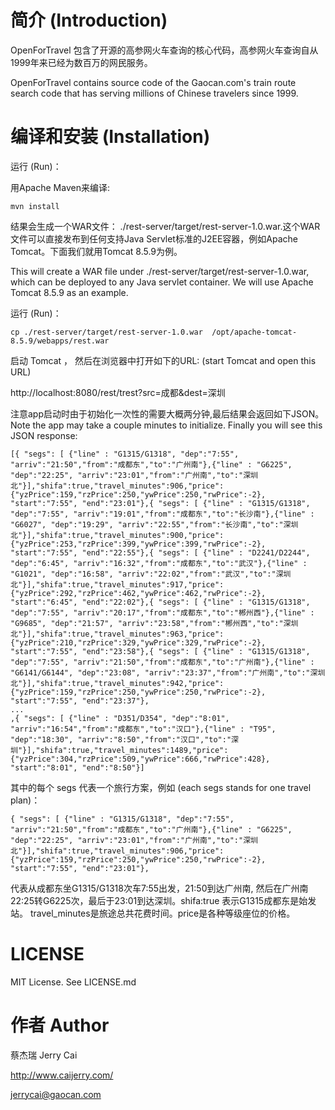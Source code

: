 # 简介 (Introduction)

OpenForTravel 包含了开源的高参网火车查询的核心代码，高参网火车查询自从1999年来已经为数百万的网民服务。

OpenForTravel contains source code of the Gaocan.com's train route search code that has serving millions of Chinese travelers since 1999.


# 编译和安装 (Installation)

运行 (Run)：

用Apache Maven来编译:

```mvn install```

结果会生成一个WAR文件： ./rest-server/target/rest-server-1.0.war.这个WAR文件可以直接发布到任何支持Java Servlet标准的J2EE容器，例如Apache Tomcat。下面我们就用Tomcat 8.5.9为例。

This will create a WAR file under ./rest-server/target/rest-server-1.0.war, which can be deployed to any Java servlet
container. We will use Apache Tomcat 8.5.9 as an example.

运行 (Run)：

```cp ./rest-server/target/rest-server-1.0.war  /opt/apache-tomcat-8.5.9/webapps/rest.war```

启动 Tomcat ， 然后在浏览器中打开如下的URL: (start Tomcat and open this URL)

http://localhost:8080/rest/trest?src=成都&dest=深圳

注意app启动时由于初始化一次性的需要大概两分钟,最后结果会返回如下JSON。
Note the app may take a couple minutes to initialize. Finally you will see this JSON response:

```
[{ "segs": [ {"line" : "G1315/G1318", "dep":"7:55", "arriv":"21:50","from":"成都东","to":"广州南"},{"line" : "G6225", "dep":"22:25", "arriv":"23:01","from":"广州南","to":"深圳北"}],"shifa":true,"travel_minutes":906,"price":{"yzPrice":159,"rzPrice":250,"ywPrice":250,"rwPrice":-2}, "start":"7:55", "end":"23:01"},{ "segs": [ {"line" : "G1315/G1318", "dep":"7:55", "arriv":"19:01","from":"成都东","to":"长沙南"},{"line" : "G6027", "dep":"19:29", "arriv":"22:55","from":"长沙南","to":"深圳北"}],"shifa":true,"travel_minutes":900,"price":{"yzPrice":253,"rzPrice":399,"ywPrice":399,"rwPrice":-2}, "start":"7:55", "end":"22:55"},{ "segs": [ {"line" : "D2241/D2244", "dep":"6:45", "arriv":"16:32","from":"成都东","to":"武汉"},{"line" : "G1021", "dep":"16:58", "arriv":"22:02","from":"武汉","to":"深圳北"}],"shifa":true,"travel_minutes":917,"price":{"yzPrice":292,"rzPrice":462,"ywPrice":462,"rwPrice":-2}, "start":"6:45", "end":"22:02"},{ "segs": [ {"line" : "G1315/G1318", "dep":"7:55", "arriv":"20:17","from":"成都东","to":"郴州西"},{"line" : "G9685", "dep":"21:57", "arriv":"23:58","from":"郴州西","to":"深圳北"}],"shifa":true,"travel_minutes":963,"price":{"yzPrice":210,"rzPrice":329,"ywPrice":329,"rwPrice":-2}, "start":"7:55", "end":"23:58"},{ "segs": [ {"line" : "G1315/G1318", "dep":"7:55", "arriv":"21:50","from":"成都东","to":"广州南"},{"line" : "G6141/G6144", "dep":"23:08", "arriv":"23:37","from":"广州南","to":"深圳北"}],"shifa":true,"travel_minutes":942,"price":{"yzPrice":159,"rzPrice":250,"ywPrice":250,"rwPrice":-2}, "start":"7:55", "end":"23:37"},
...
,{ "segs": [ {"line" : "D351/D354", "dep":"8:01", "arriv":"16:54","from":"成都东","to":"汉口"},{"line" : "T95", "dep":"18:30", "arriv":"8:50","from":"汉口","to":"深圳"}],"shifa":true,"travel_minutes":1489,"price":{"yzPrice":304,"rzPrice":509,"ywPrice":666,"rwPrice":428}, "start":"8:01", "end":"8:50"}]

```

其中的每个 segs 代表一个旅行方案，例如 (each segs stands for one travel plan)：

```
{ "segs": [ {"line" : "G1315/G1318", "dep":"7:55", "arriv":"21:50","from":"成都东","to":"广州南"},{"line" : "G6225", "dep":"22:25", "arriv":"23:01","from":"广州南","to":"深圳北"}],"shifa":true,"travel_minutes":906,"price":{"yzPrice":159,"rzPrice":250,"ywPrice":250,"rwPrice":-2}, "start":"7:55", "end":"23:01"},
```

代表从成都东坐G1315/G1318次车7:55出发，21:50到达广州南, 然后在广州南22:25转G6225次，最后于23:01到达深圳。shifa:true 表示G1315成都东是始发站。
travel_minutes是旅途总共花费时间。price是各种等级座位的价格。

# LICENSE

MIT License. See LICENSE.md

# 作者 Author

蔡杰瑞 Jerry Cai

http://www.caijerry.com/

jerrycai@gaocan.com
